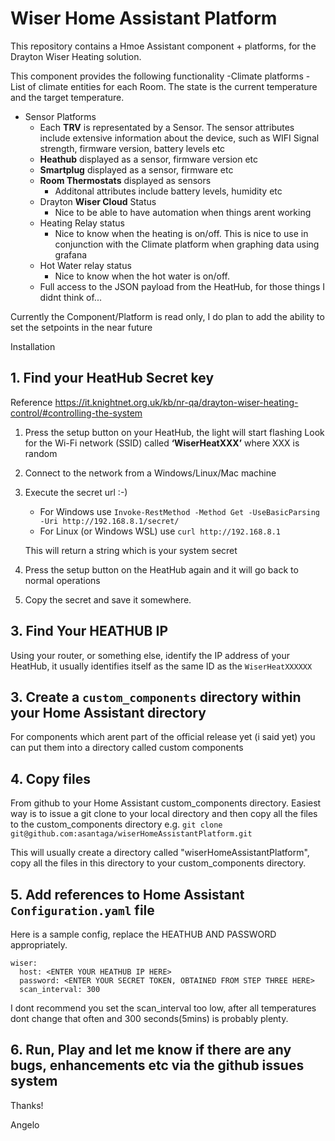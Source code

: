 # Wiser Home Assistant Platform

This repository contains a Hmoe Assistant component + platforms, for the Drayton Wiser Heating solution.

This component provides the following functionality
-Climate platforms
    - List of climate entities for each Room. The state is the current temperature and the target temperature.  
- Sensor Platforms
    - Each **TRV** is representated by a Sensor. The sensor attributes include extensive information about the device, such as WIFI Signal strength, firmware version, battery levels etc
    - **Heathub** displayed as a sensor, firmware version etc
    - **Smartplug** displayed as a sensor, firmware etc
    - **Room Thermostats** displayed as sensors
        - Additonal attributes include battery levels, humidity etc
    - Drayton **Wiser Cloud** Status
        - Nice to be able to have automation when things arent working
    - Heating Relay status
        - Nice to know when the heating is on/off. This is nice to use in conjunction with the Climate platform when graphing data using grafana
    - Hot Water relay status
        - Nice to know when the hot water is on/off. 
    - Full access to the JSON payload from the HeatHub, for those things I didnt think of... 

Currently the Component/Platform is read only, I do plan to add the ability to set the setpoints in the near future

Installation
## 1. Find your HeatHub Secret key
Reference https://it.knightnet.org.uk/kb/nr-qa/drayton-wiser-heating-control/#controlling-the-system
1. Press the setup button on your HeatHub, the light will start flashing
Look for the Wi-Fi network (SSID) called **‘WiserHeatXXX’** where XXX is random
2. Connect to the network from a Windows/Linux/Mac machine
3. Execute the secret url :-)
   * For Windows use `Invoke-RestMethod -Method Get -UseBasicParsing -Uri http://192.168.8.1/secret/` 
   * For Linux (or Windows WSL) use `curl http://192.168.8.1`

   This will return a string which is your system secret

4. Press the setup button on the HeatHub again and it will go back to normal operations
5. Copy the secret and save it somewhere.
## 3. Find Your HEATHUB IP

Using your router, or something else, identify the IP address of your HeatHub, it usually identifies itself as the same ID as the ``WiserHeatXXXXXX`` 

## 3. Create a `custom_components` directory within your Home Assistant directory

For components which arent part of the official release yet (i said yet) you can put them into a directory called  custom components

## 4. Copy files 
From github to your Home Assistant custom_components directory. Easiest way is to issue a git clone to your local directory and then copy all the files to the custom_components directory
e.g. 
    ```git clone git@github.com:asantaga/wiserHomeAssistantPlatform.git```

This will usually create a directory called "wiserHomeAssistantPlatform", copy all the files in this directory to your custom_components directory.

## 5. Add references to Home Assistant `Configuration.yaml` file 

Here is a sample config, replace the HEATHUB AND PASSWORD appropriately.

```
wiser:
  host: <ENTER YOUR HEATHUB IP HERE>
  password: <ENTER YOUR SECRET TOKEN, OBTAINED FROM STEP THREE HERE>
  scan_interval: 300
```

I dont recommend you set the scan_interval too low, after all temperatures dont change that often and 300 seconds(5mins) is probably plenty.

## 6. Run, Play and let me know if there are any bugs, enhancements etc via the github issues system

Thanks!

Angelo



